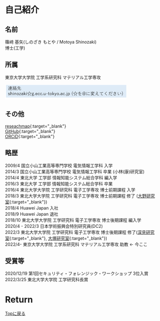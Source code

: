 # 自己紹介
## 名前
篠﨑 基矢(しのざき もとや / Motoya Shinozaki)<br>
博士(工学)

## 所属
東京大学大学院 工学系研究科 マテリアル工学専攻

<img src="./mail.png" width="400px">

## その他
[reseachmap](https://researchmap.jp/nanodora){:target="_blank"}<br>
[GitHub](https://github.com/MotoyaShinozaki){:target="_blank"}<br>
[ORCiD](https://orcid.org/0000-0001-9460-9156){:target="_blank"}<br>

## 略歴
2009/4 国立小山工業高等専門学校 電気情報工学科 入学<br>
2014/3 国立小山工業高等専門学校 電気情報工学科 卒業 (小林(康)研究室)<br>
2014/4 東北大学 工学部 情報知能システム総合学科 編入学<br>
2016/3 東北大学 工学部 情報知能システム総合学科 卒業<br>
2016/4 東北大学大学院 工学研究科 電子工学専攻 博士前期課程 入学<br>
2018/3 東北大学大学院 工学研究科 電子工学専攻 博士前期課程 修了 ([大野研究室](http://www.ohno.riec.tohoku.ac.jp/japanese/index.html){:target="_blank"})<br>
2018/4 Huawei Japan 入社<br>
2018/9 Huawei Japan 退社<br>
2018/10 東北大学大学院 工学研究科 電子工学専攻 博士後期課程 編入学<br>
2020/4 - 2022/3 日本学術振興会特別研究員(DC2)<br>
2022/3 東北大学大学院 工学研究科 電子工学専攻 博士後期課程 修了([深見研究室](http://www.spin.riec.tohoku.ac.jp/){:target="_blank"}, [大塚研究室](https://ja.qd.riec.tohoku.ac.jp/){:target="_blank"})<br>
2022/4- 東京大学大学院 工学系研究科 マテリアル工学専攻 助教 ← 今ここ <br>

## 受賞等
2020/12/19 第1回セキュリティ・フォレンジック・ワークショップ 3位入賞<br>
2022/3/25 東北大学大学院 工学研究科長賞<br>

# Return
[Topに戻る](https://motoyashinozaki.github.io/minidora/)